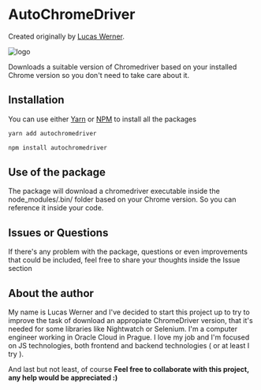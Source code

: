 # AutoChromeDriver
Created originally by [Lucas Werner](https://www.linkedin.com/in/lucas-werner/).

![logo](https://www.dailydot.com/wp-content/uploads/113/36/94625440202b7b97678bf0c6f7d7bdb4.jpg "Lucas Werner AutoChromeDriver package")

Downloads a suitable version of Chromedriver based on your installed Chrome version so you don't need to take care about it.


## Installation
You can use either [Yarn](https://yarnpkg.com/) or [NPM](https://www.npmjs.com/) to install all the packages
```javascript
yarn add autochromedriver
```
```javascript
npm install autochromedriver
```

## Use of the package
The package will download a chromedriver executable inside the node_modules/.bin/ folder based on your Chrome version. So you can reference it inside your code.

## Issues or Questions
If there's any problem with the package, questions or even improvements that could be included, feel free to share your thoughts inside the Issue section

## About the author
My name is Lucas Werner and I've decided to start this project up to try to improve the task of download an appropiate ChromeDriver version, that it's needed for some libraries like Nightwatch or Selenium.
I'm a computer engineer working in Oracle Cloud in Prague. I love my job and I'm focused on JS technologies, both frontend and backend technologies ( or at least I try ).

And last but not least, of course 
**Feel free to collaborate with this project, any help would be appreciated :)**
